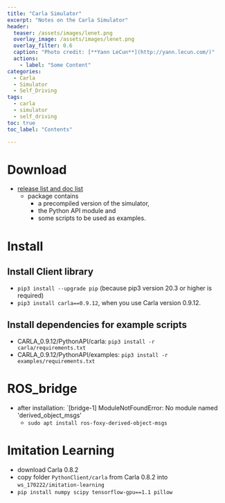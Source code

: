 ```yaml
---
title: "Carla Simulator"
excerpt: "Notes on the Carla Simulator"
header:
  teaser: /assets/images/lenet.png
  overlay_image: /assets/images/lenet.png
  overlay_filter: 0.6
  caption: "Photo credit: [**Yann LeCun**](http://yann.lecun.com/)"
  actions:
    - label: "Some Content"
categories:
  - Carla
  - Simulator
  - Self_Driving
tags:
  - carla
  - simulator
  - self_driving
toc: true
toc_label: "Contents"

---
```


# Download

- [release list and doc list](https://github.com/carla-simulator/carla/blob/master/Docs/download.md)
    - package contains 
        - a precompiled version of the simulator, 
        - the Python API module and 
        - some scripts to be used as examples. 

# Install

## Install Client library

- `pip3 install --upgrade pip` (because pip3 version 20.3 or higher is required)
- `pip3 install carla==0.9.12`, when you use Carla version 0.9.12.

## Install dependencies for example scripts

- CARLA_0.9.12/PythonAPI/carla: `pip3 install -r carla/requirements.txt`
- CARLA_0.9.12/PythonAPI/examples: `pip3 install -r examples/requirements.txt`

# ROS_bridge

- after installation: `[bridge-1] ModuleNotFoundError: No module named 'derived_object_msgs'
    - `sudo apt install ros-foxy-derived-object-msgs`

# Imitation Learning

- download Carla 0.8.2
- copy folder `PythonClient/carla` from Carla 0.8.2 into `ws_170222/imitation-learning`
- `pip install numpy scipy tensorflow-gpu==1.1 pillow`
